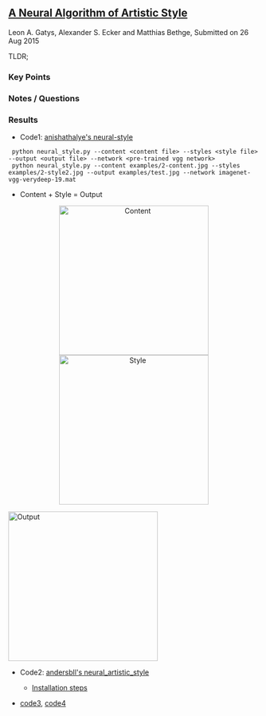 ## [A Neural Algorithm of Artistic Style](https://arxiv.org/abs/1508.06576)
Leon A. Gatys, Alexander S. Ecker and Matthias Bethge, Submitted on 26 Aug 2015

TLDR; 

### Key Points

### Notes / Questions

### Results

* Code1: [anishathalye's neural-style](https://github.com/anishathalye/neural-style)

 ```
  python neural_style.py --content <content file> --styles <style file> --output <output file> --network <pre-trained vgg network>
  python neural_style.py --content examples/2-content.jpg --styles examples/2-style2.jpg --output examples/test.jpg --network imagenet-vgg-verydeep-19.mat
 ```
 * Content + Style = Output
<p align="center">
<img src="https://github.com/gcunhase/PaperNotes/blob/master/notes/imgs/neuralstyle_content.jpg" width="300" alt="Content">
 <img src="https://github.com/gcunhase/PaperNotes/blob/master/notes/imgs/neuralstyle_style.jpg" width="300" alt="Style">
</p>
 <img src="https://github.com/gcunhase/PaperNotes/blob/master/notes/imgs/neuralstyle_output.jpg" width="300" alt="Output">
</p>


* Code2: [andersbll's neural_artistic_style](https://github.com/andersbll/neural_artistic_style)
  * [Installation steps](http://blog.josephmisiti.com/making-neural-art)
 
 
* [code3](https://github.com/cysmith/neural-style-tf), [code4](https://github.com/lengstrom/fast-style-transfer)


